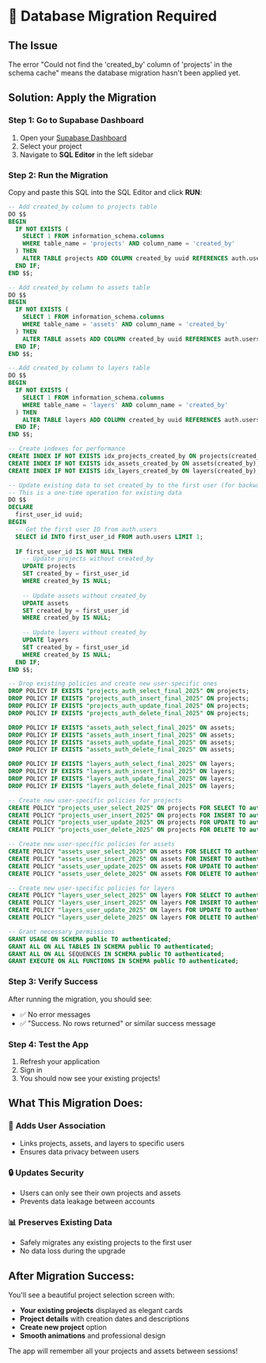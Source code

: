 # 🔧 Database Migration Required

## The Issue
The error "Could not find the 'created_by' column of 'projects' in the schema cache" means the database migration hasn't been applied yet.

## Solution: Apply the Migration

### Step 1: Go to Supabase Dashboard
1. Open your [Supabase Dashboard](https://supabase.com/dashboard)
2. Select your project
3. Navigate to **SQL Editor** in the left sidebar

### Step 2: Run the Migration
Copy and paste this SQL into the SQL Editor and click **RUN**:

```sql
-- Add created_by column to projects table
DO $$
BEGIN
  IF NOT EXISTS (
    SELECT 1 FROM information_schema.columns
    WHERE table_name = 'projects' AND column_name = 'created_by'
  ) THEN
    ALTER TABLE projects ADD COLUMN created_by uuid REFERENCES auth.users(id) ON DELETE CASCADE;
  END IF;
END $$;

-- Add created_by column to assets table
DO $$
BEGIN
  IF NOT EXISTS (
    SELECT 1 FROM information_schema.columns
    WHERE table_name = 'assets' AND column_name = 'created_by'
  ) THEN
    ALTER TABLE assets ADD COLUMN created_by uuid REFERENCES auth.users(id) ON DELETE CASCADE;
  END IF;
END $$;

-- Add created_by column to layers table
DO $$
BEGIN
  IF NOT EXISTS (
    SELECT 1 FROM information_schema.columns
    WHERE table_name = 'layers' AND column_name = 'created_by'
  ) THEN
    ALTER TABLE layers ADD COLUMN created_by uuid REFERENCES auth.users(id) ON DELETE CASCADE;
  END IF;
END $$;

-- Create indexes for performance
CREATE INDEX IF NOT EXISTS idx_projects_created_by ON projects(created_by);
CREATE INDEX IF NOT EXISTS idx_assets_created_by ON assets(created_by);
CREATE INDEX IF NOT EXISTS idx_layers_created_by ON layers(created_by);

-- Update existing data to set created_by to the first user (for backward compatibility)
-- This is a one-time operation for existing data
DO $$
DECLARE
  first_user_id uuid;
BEGIN
  -- Get the first user ID from auth.users
  SELECT id INTO first_user_id FROM auth.users LIMIT 1;
  
  IF first_user_id IS NOT NULL THEN
    -- Update projects without created_by
    UPDATE projects 
    SET created_by = first_user_id 
    WHERE created_by IS NULL;
    
    -- Update assets without created_by
    UPDATE assets 
    SET created_by = first_user_id 
    WHERE created_by IS NULL;
    
    -- Update layers without created_by
    UPDATE layers 
    SET created_by = first_user_id 
    WHERE created_by IS NULL;
  END IF;
END $$;

-- Drop existing policies and create new user-specific ones
DROP POLICY IF EXISTS "projects_auth_select_final_2025" ON projects;
DROP POLICY IF EXISTS "projects_auth_insert_final_2025" ON projects;
DROP POLICY IF EXISTS "projects_auth_update_final_2025" ON projects;
DROP POLICY IF EXISTS "projects_auth_delete_final_2025" ON projects;

DROP POLICY IF EXISTS "assets_auth_select_final_2025" ON assets;
DROP POLICY IF EXISTS "assets_auth_insert_final_2025" ON assets;
DROP POLICY IF EXISTS "assets_auth_update_final_2025" ON assets;
DROP POLICY IF EXISTS "assets_auth_delete_final_2025" ON assets;

DROP POLICY IF EXISTS "layers_auth_select_final_2025" ON layers;
DROP POLICY IF EXISTS "layers_auth_insert_final_2025" ON layers;
DROP POLICY IF EXISTS "layers_auth_update_final_2025" ON layers;
DROP POLICY IF EXISTS "layers_auth_delete_final_2025" ON layers;

-- Create new user-specific policies for projects
CREATE POLICY "projects_user_select_2025" ON projects FOR SELECT TO authenticated USING (created_by = auth.uid());
CREATE POLICY "projects_user_insert_2025" ON projects FOR INSERT TO authenticated WITH CHECK (created_by = auth.uid());
CREATE POLICY "projects_user_update_2025" ON projects FOR UPDATE TO authenticated USING (created_by = auth.uid());
CREATE POLICY "projects_user_delete_2025" ON projects FOR DELETE TO authenticated USING (created_by = auth.uid());

-- Create new user-specific policies for assets
CREATE POLICY "assets_user_select_2025" ON assets FOR SELECT TO authenticated USING (created_by = auth.uid());
CREATE POLICY "assets_user_insert_2025" ON assets FOR INSERT TO authenticated WITH CHECK (created_by = auth.uid());
CREATE POLICY "assets_user_update_2025" ON assets FOR UPDATE TO authenticated USING (created_by = auth.uid());
CREATE POLICY "assets_user_delete_2025" ON assets FOR DELETE TO authenticated USING (created_by = auth.uid());

-- Create new user-specific policies for layers
CREATE POLICY "layers_user_select_2025" ON layers FOR SELECT TO authenticated USING (created_by = auth.uid());
CREATE POLICY "layers_user_insert_2025" ON layers FOR INSERT TO authenticated WITH CHECK (created_by = auth.uid());
CREATE POLICY "layers_user_update_2025" ON layers FOR UPDATE TO authenticated USING (created_by = auth.uid());
CREATE POLICY "layers_user_delete_2025" ON layers FOR DELETE TO authenticated USING (created_by = auth.uid());

-- Grant necessary permissions
GRANT USAGE ON SCHEMA public TO authenticated;
GRANT ALL ON ALL TABLES IN SCHEMA public TO authenticated;
GRANT ALL ON ALL SEQUENCES IN SCHEMA public TO authenticated;
GRANT EXECUTE ON ALL FUNCTIONS IN SCHEMA public TO authenticated;
```

### Step 3: Verify Success
After running the migration, you should see:
- ✅ No error messages
- ✅ "Success. No rows returned" or similar success message

### Step 4: Test the App
1. Refresh your application
2. Sign in
3. You should now see your existing projects!

## What This Migration Does:

### 🔗 **Adds User Association**
- Links projects, assets, and layers to specific users
- Ensures data privacy between users

### 🔒 **Updates Security**
- Users can only see their own projects and assets
- Prevents data leakage between accounts

### 📊 **Preserves Existing Data**
- Safely migrates any existing projects to the first user
- No data loss during the upgrade

## After Migration Success:

You'll see a beautiful project selection screen with:
- **Your existing projects** displayed as elegant cards
- **Project details** with creation dates and descriptions
- **Create new project** option
- **Smooth animations** and professional design

The app will remember all your projects and assets between sessions!